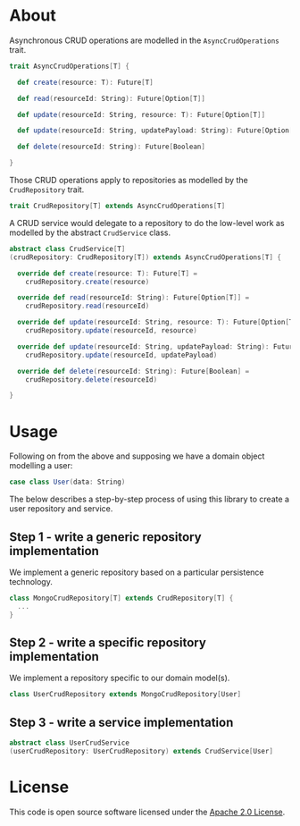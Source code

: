 # About

Asynchronous CRUD operations are modelled in the `AsyncCrudOperations` trait.

```scala
trait AsyncCrudOperations[T] {

  def create(resource: T): Future[T]

  def read(resourceId: String): Future[Option[T]]

  def update(resourceId: String, resource: T): Future[Option[T]]

  def update(resourceId: String, updatePayload: String): Future[Option[AnyRef]]

  def delete(resourceId: String): Future[Boolean]

}
```

Those CRUD operations apply to repositories as modelled by the `CrudRepository` trait.

```scala
trait CrudRepository[T] extends AsyncCrudOperations[T]
```

A CRUD service would delegate to a repository to do the low-level work as modelled by the abstract `CrudService` class.

```scala
abstract class CrudService[T]
(crudRepository: CrudRepository[T]) extends AsyncCrudOperations[T] {

  override def create(resource: T): Future[T] =
    crudRepository.create(resource)

  override def read(resourceId: String): Future[Option[T]] =
    crudRepository.read(resourceId)

  override def update(resourceId: String, resource: T): Future[Option[T]] =
    crudRepository.update(resourceId, resource)

  override def update(resourceId: String, updatePayload: String): Future[Option[AnyRef]] =
    crudRepository.update(resourceId, updatePayload)

  override def delete(resourceId: String): Future[Boolean] =
    crudRepository.delete(resourceId)

}
```

# Usage

Following on from the above and supposing we have a domain object modelling a user:

```scala
case class User(data: String)
```

The below describes a step-by-step process of using this library to create a user repository and service.

## Step 1 - write a generic repository implementation

We implement a generic repository based on a particular persistence technology.

```scala
class MongoCrudRepository[T] extends CrudRepository[T] {
  ...  
}
```

## Step 2 - write a specific repository implementation

We implement a repository specific to our domain model(s).

```scala
class UserCrudRepository extends MongoCrudRepository[User]
```

## Step 3 - write a service implementation

```scala
abstract class UserCrudService
(userCrudRepository: UserCrudRepository) extends CrudService[User]
```

# License

This code is open source software licensed under the [Apache 2.0 License](http://www.apache.org/licenses/LICENSE-2.0.html).
